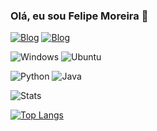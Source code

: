 ### Olá, eu sou Felipe Moreira 🫡

[![Blog](https://img.shields.io/badge/Instagram-E4405F?style=for-the-badge&logo=instagram&logoColor=white)](https://www.instagram.com/lipe_lacross/)
[![Blog](https://img.shields.io/badge/LinkedIn-0077B5?style=for-the-badge&logo=linkedin&logoColor=white)](https://www.linkedin.com/in/felipe-moreira-523b35238/)



![Windows](	https://img.shields.io/badge/Windows-0078D6?style=for-the-badge&logo=windows&logoColor=white)
![Ubuntu](https://img.shields.io/badge/Ubuntu-E95420?style=for-the-badge&logo=ubuntu&logoColor=white)

![Python](https://img.shields.io/badge/Python-FFD43B?style=for-the-badge&logo=python&logoColor=blue
)
![Java](https://img.shields.io/badge/java-%23ED8B00.svg?style=for-the-badge&logo=java&logoColor=white)

![Stats](https://github-readme-stats.vercel.app/api?username=LipeLacross&show_icons=true&theme=github_dark)

[![Top Langs](https://github-readme-stats.vercel.app/api/top-langs/?username=LipeLacross&langs_count=8)](https://github.com/anuraghazra/github-readme-stats)



